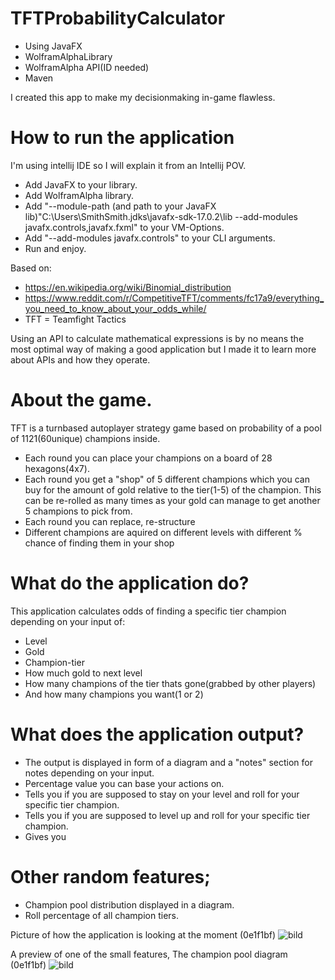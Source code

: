 # TFTProbabilityCalculator

 - Using JavaFX
 - WolframAlphaLibrary
 - WolframAlpha API(ID needed)
 - Maven

I created this app to make my decisionmaking in-game flawless.
# How to run the application

I'm using intellij IDE so I will explain it from an Intellij POV.
 - Add JavaFX to your library.
 - Add WolframAlpha library.
 - Add "--module-path (and path to your JavaFX lib)"C:\Users\SmithSmith\.jdks\javafx-sdk-17.0.2\lib --add-modules javafx.controls,javafx.fxml" to your VM-Options.
 - Add "--add-modules javafx.controls" to your CLI arguments. 
 - Run and enjoy.



 Based on:
 - https://en.wikipedia.org/wiki/Binomial_distribution
 - https://www.reddit.com/r/CompetitiveTFT/comments/fc17a9/everything_you_need_to_know_about_your_odds_while/
 - TFT = Teamfight Tactics

Using an API to calculate mathematical expressions is by no means the most optimal way of making a good application but I made it to learn more about APIs and how they operate.

# About the game. 

TFT is a turnbased autoplayer strategy game based on probability of a pool of 1121(60unique) champions inside.

 - Each round you can place your champions on a board of 28 hexagons(4x7).
 - Each round you get a "shop" of 5 different champions which you can buy for the amount of gold relative to the tier(1-5) of the champion. This can be re-rolled as many times as your gold can manage to get another 5 champions to pick from.
 - Each round you can replace, re-structure
 - Different champions are aquired on different levels with different % chance of finding them in your shop

# What do the application do?

This application calculates odds of finding a specific tier champion depending on your input of:
 - Level
 - Gold
 - Champion-tier 
 - How much gold to next level
 - How many champions of the tier thats gone(grabbed by other players) 
 - And how many champions you want(1 or 2)
 
 # What does the application output?
 
 - The output is displayed in form of a diagram and a "notes" section for notes depending on your input.
 - Percentage value you can base your actions on.
 - Tells you if you are supposed to stay on your level and roll for your specific tier champion.
 - Tells you if you are supposed to level up and roll for your specific tier champion.
 - Gives you 

# Other random features;

 - Champion pool distribution displayed in a diagram.
 - Roll percentage of all champion tiers.


Picture of how the application is looking at the moment (0e1f1bf)
![bild](https://user-images.githubusercontent.com/81166713/157740557-09616feb-f061-4893-b5b3-4fbc7263624f.png)

A preview of one of the small features, The champion pool diagram (0e1f1bf)
![bild](https://user-images.githubusercontent.com/81166713/157740813-99162bb9-2227-47bf-9ce1-fe17b29ec362.png)
